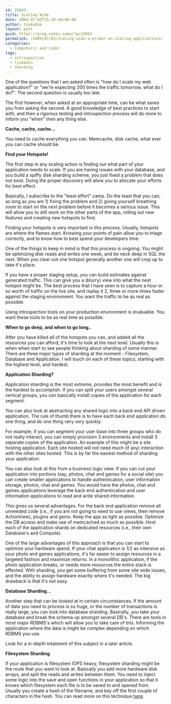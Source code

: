 ```yaml
---
id: 15043
title: Scaling Wide
date: 2009-07-03T15:20:46+00:00
author: tsykoduk
layout: post
guid: https://greg.nokes.name/?p=15043
permalink: /2009/07/03/scaling-wide-a-primer-on-scaling-applications/
categories:
  - Computers! and Code!
tags:
  - introspection
  - linkedin
  - Sharding
---
```

One of the questions that I am asked often is "how do I scale my web application?" or "we're expecting 200 times the traffic tomorrow, what do I do?". The second question is usually too late.



The first however, when asked at an appropriate time, can be what saves you from asking the second. A good knowledge of best practices to start with, and then a rigorous testing and introspection process will do more to inform you "when" then any thing else.



<strong>Cache, cache, cache...</strong>



You need to cache everything you can. Memcache, disk cache, what ever you can cache should be.



<strong>Find your Hotspots!</strong>



The first step in any scaling action is finding out what part of your application needs to scale. If you are having issues with your database, and you build a spiffy disk sharding scheme, you just fixed a problem that does not exist. Doing the proper discovery will allow you to allocate your efforts for best effect.



Basically, I subscribe to the "least effort" camp. Do the least that you can, as long as you are 1) fixing the problem and 2) giving yourself breathing room to start on the next problem before it becomes a serious issue. This will allow you to still work on the other parts of the app, rolling out new features and creating new hotspots to find.



Finding your hotspots is very important in this process. Usually, hotspots are where the flames start. Knowing your points of pain allow you to triage correctly, and to know how to best spend your developers time.



One of the things to keep in mind is that this process is ongoing. You might be optimizing disk reads and writes one week, and be neck deep in SQL the next. When you clear out one hotspot generally another one will crop up to take it's place.



If you have a proper staging setup, you can build estimates against generated traffic. This can give you a (blurry) view into what the next hotspot might be. The best process that I have seen is to capture a hour or so worth of traffic on the live site, and replay it 2, three or more times faster against the staging environment. You want the traffic to be as real as possible.



Using introspection tools on your production environment is invaluable. You want these tools to be as real time as possible.



<strong>When to go deep, and when to go long..</strong>



After you have killed all of the hotspots you can, and added all the resources you can afford, it's time to look at the next level. Usually this is when when start to see people thinking about sharding of some manner. There are three major types of sharding at the moment - Filesystem, Database and Application. I will touch on each of these topics, starting with the highest level, and hardest.



<strong>Application Sharding?</strong>



Application sharding is the most extreme, provides the most benefit and is the hardest to accomplish. If you can split your users amongst several vertical groups, you can basically install copies of the application for each segment.



You can also look at abstracting any shared logic into a back end API driven application. The rule of thumb there is to have each back end application do one thing, and do one thing very very quickly.



For example, if you can segment your user base into three groups who do not really interact, you can simply provision 3 environments and install 3 separate copies of the application. An example of this might be a site hosting application. Each site hosted will not need much (if any) interaction with the other sites hosted. This is by far the easiest method of sharding your application.



You can also look at this from a business logic view. If you can cut your application into portions (say, photos, chat and games for a social site) you can create smaller applications to handle authentication, user information storage, photos, chat and games. You would have the photos, chat and games applications leverage the back end authentication and user information applications to read and write shared information.



This gives us several advantages. For the back end application remove all unneeded code (i.e., if you are not going to need to use views, then remove ActionView), plugins and gems. Keep the app as light as possible. Optimize the DB access and make use of memcached as much as possible. Host each of the application shards on dedicated resources (i.e., their own Database's and Compute).



One of the large advantages of this approach is that you can start to optimize your hardware spend. If your chat application is 1/2 as intensive as your photo and games applications, it's far easier to assign resources in a targeted fashion and maximize returns. In a monolithic application, if the photo application breaks, or needs more resources the entire stack is effected. With sharding, you get some buffering from some site wide issues, and the ability to assign hardware exactly where it's needed. The big drawback is that it's not easy.



<strong>Database Sharding...</strong>



Another step that can be looked at in certain circumstances. If the amount of data you need to process is so huge, or the number of transactions is really large, you can look into database sharding. Basically, you take your database and break the schema up amongst several DB's. There are tools in most major RDBMS's which will allow you to take care of this. Informing the application where the data is might be complex depending on which RDBMS you use.



Look for a in-depth treatment of this subject in a later article.



<strong>Filesystem Sharding</strong>



If your application is filesystem IOPS heavy, filesystem sharding might be the route that you want to look at. Basically you add more hardware disk arrays, and split the reads and writes between them. You need to inject some logic into the save and open functions in your application so that it knows which filesystem each file is to be saved to and opened from. Usually you create a hash of the filename, and key off the first couple of characters in the hash. You can read more on this technique <a href="https://greg.nokes.name/2008/12/25/filesystem-scaling-in-high-traffic-web-applications/">here</a>.

